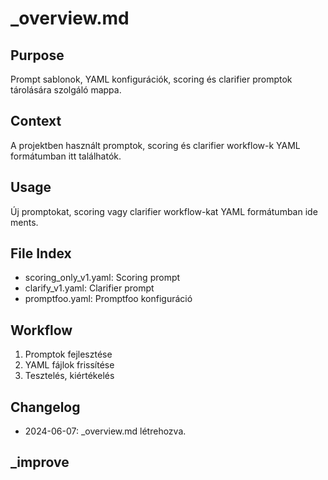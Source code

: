# _overview.md

## Purpose
Prompt sablonok, YAML konfigurációk, scoring és clarifier promptok tárolására szolgáló mappa.

## Context
A projektben használt promptok, scoring és clarifier workflow-k YAML formátumban itt találhatók.

## Usage
Új promptokat, scoring vagy clarifier workflow-kat YAML formátumban ide ments.

## File Index
- scoring_only_v1.yaml: Scoring prompt
- clarify_v1.yaml: Clarifier prompt
- promptfoo.yaml: Promptfoo konfiguráció

## Workflow
1. Promptok fejlesztése
2. YAML fájlok frissítése
3. Tesztelés, kiértékelés

## Changelog
- 2024-06-07: _overview.md létrehozva.

## _improve 
